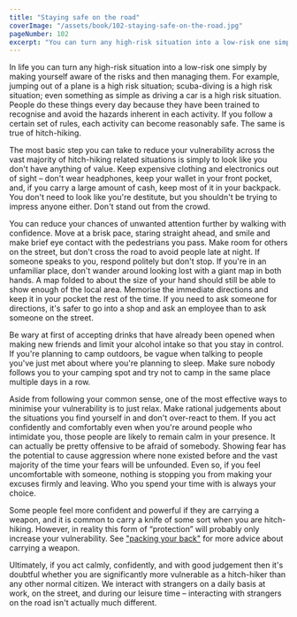 ```yaml
---
title: "Staying safe on the road"
coverImage: "/assets/book/102-staying-safe-on-the-road.jpg"
pageNumber: 102
excerpt: "You can turn any high-risk situation into a low-risk one simply by making yourself aware of the risks and then managing them."
---
```


In life you can turn any high-risk situation into a low-risk one simply by making yourself aware of the risks and then managing them. For example, jumping out of a plane is a high risk situation; scuba-diving is a high risk situation; even something as simple as driving a car is a high risk situation. People do these things every day because they have been trained to recognise and avoid the hazards inherent in each activity. If you follow a certain set of rules, each activity can become reasonably safe. The same is true of hitch-hiking.

The most basic step you can take to reduce your vulnerability across the vast majority of hitch-hiking related situations is simply to look like you don't have anything of value. Keep expensive clothing and electronics out of sight – don't wear headphones, keep your wallet in your front pocket, and, if you carry a large amount of cash, keep most of it in your backpack. You don't need to look like you're destitute, but you shouldn't be trying to impress anyone either. Don't stand out from the crowd.

You can reduce your chances of unwanted attention further by walking with confidence. Move at a brisk pace, staring straight ahead, and smile and make brief eye contact with the pedestrians you pass. Make room for others on the street, but don't cross the road to avoid people late at night. If someone speaks to you, respond politely but don't stop. If you're in an unfamiliar place, don't wander around looking lost with a giant map in both hands. A map folded to about the size of your hand should still be able to show enough of the local area. Memorise the immediate directions and keep it in your pocket the rest of the time. If you need to ask someone for directions, it's safer to go into a shop and ask an employee than to ask someone on the street.

Be wary at first of accepting drinks that have already been opened when making new friends and limit your alcohol intake so that you stay in control. If you're planning to camp outdoors, be vague when talking to people you've just met about where you're planning to sleep. Make sure nobody follows you to your camping spot and try not to camp in the same place multiple days in a row.

Aside from following your common sense, one of the most effective ways to minimise your vulnerability is to just relax. Make rational judgements about the situations you find yourself in and don't over-react to them. If you act confidently and comfortably even when you're around people who intimidate you, those people are likely to remain calm in your presence. It can actually be pretty offensive to be afraid of somebody. Showing fear has the potential to cause aggression where none existed before and the vast majority of the time your fears will be unfounded. Even so, if you feel uncomfortable with someone, nothing is stopping you from making your excuses firmly and leaving. Who you spend your time with is always your choice.

Some people feel more confident and powerful if they are carrying a weapon, and it is common to carry a knife of some sort when you are hitch-hiking. However, in reality this form of “protection” will probably only increase your vulnerability. See ["packing your back"](/book/050-packing-your-bag) for more advice about carrying a weapon.

Ultimately, if you act calmly, confidently, and with good judgement then it's doubtful whether you are significantly more vulnerable as a hitch-hiker than any other normal citizen. We interact with strangers on a daily basis at work, on the street, and during our leisure time – interacting with strangers on the road isn't actually much different.
